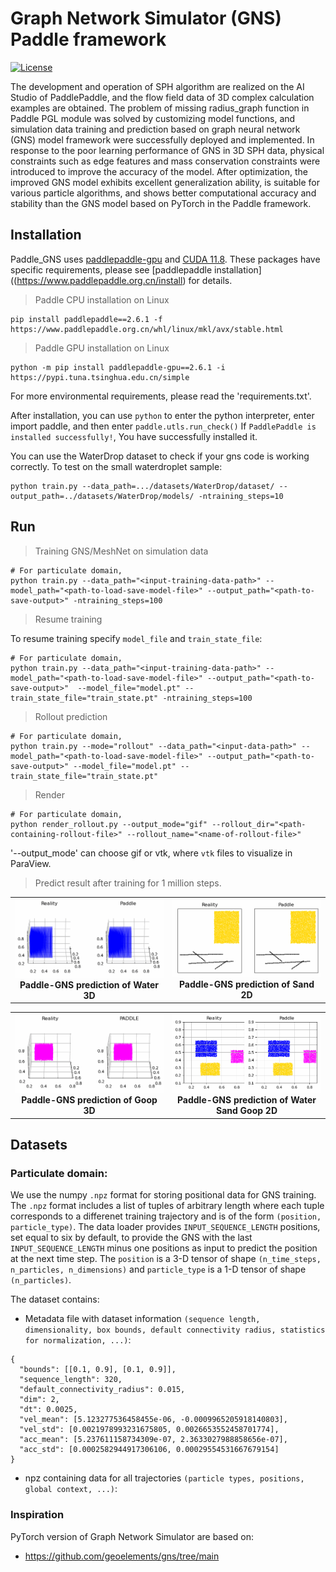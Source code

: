 # Graph Network Simulator (GNS) Paddle framework

[![License](https://img.shields.io/badge/license-MIT-blue.svg)](https://raw.githubusercontent.com/geoelements/gns/main/license.md)

The development and operation of SPH algorithm are realized on the AI Studio of PaddlePaddle, and the flow field data of 3D complex calculation examples are obtained. The problem of missing radius_graph function in Paddle PGL module was solved by customizing model functions, and simulation data training and prediction based on graph neural network (GNS) model framework were successfully deployed and implemented. In response to the poor learning performance of GNS in 3D SPH data, physical constraints such as edge features and mass conservation constraints were introduced to improve the accuracy of the model. After optimization, the improved GNS model exhibits excellent generalization ability, is suitable for various particle algorithms, and shows better computational accuracy and stability than the GNS model based on PyTorch in the Paddle framework.

## Installation

Paddle_GNS uses [paddlepaddle-gpu](https://www.paddlepaddle.org.cn/install) and [CUDA 11.8](https://developer.nvidia.com/cuda-downloads). These packages have specific requirements, please see [paddlepaddle installation]((https://www.paddlepaddle.org.cn/install) for details. 

> Paddle CPU installation on Linux

```shell
pip install paddlepaddle==2.6.1 -f https://www.paddlepaddle.org.cn/whl/linux/mkl/avx/stable.html
```
> Paddle GPU installation on Linux

```shell
python -m pip install paddlepaddle-gpu==2.6.1 -i https://pypi.tuna.tsinghua.edu.cn/simple 
```
For more environmental requirements, please read the 'requirements.txt'.

After installation, you can use `python` to enter the python interpreter, enter import paddle, and then enter `paddle.utls.run_check()`
If `PaddlePaddle is installed successfully!`, You have successfully installed it.

You can use the WaterDrop dataset to check if your gns code is working correctly.
To test on the small waterdroplet sample:

```
python train.py --data_path=.../datasets/WaterDrop/dataset/ --output_path=../datasets/WaterDrop/models/ -ntraining_steps=10
```
## Run
> Training GNS/MeshNet on simulation data
```shell
# For particulate domain,
python train.py --data_path="<input-training-data-path>" --model_path="<path-to-load-save-model-file>" --output_path="<path-to-save-output>" -ntraining_steps=100
```

> Resume training

To resume training specify `model_file` and `train_state_file`:

```shell
# For particulate domain,
python train.py --data_path="<input-training-data-path>" --model_path="<path-to-load-save-model-file>" --output_path="<path-to-save-output>"  --model_file="model.pt" --train_state_file="train_state.pt" -ntraining_steps=100
```

> Rollout prediction
```shell
# For particulate domain,
python train.py --mode="rollout" --data_path="<input-data-path>" --model_path="<path-to-load-save-model-file>" --output_path="<path-to-save-output>" --model_file="model.pt" --train_state_file="train_state.pt"
```

> Render
```shell
# For particulate domain,
python render_rollout.py --output_mode="gif" --rollout_dir="<path-containing-rollout-file>" --rollout_name="<name-of-rollout-file>"
```

'--output_mode' can choose gif or vtk, where `vtk` files to visualize in ParaView.

> Predict result after training for 1 million steps.
<table width="100%">
  <tr>
    <td align="center" width="50%">
      <img src="gif/Water_3D.gif" alt="Water 3D GIF" width="100%" height="auto"/>
      <br>
      <b>Paddle-GNS prediction of Water 3D</b>
    </td>
    <td align="center" width="50%">
      <img src="gif/Sand_2D.gif" alt="Sand 2D GIF" width="100%" height="auto"/>
      <br>
      <b>Paddle-GNS prediction of Sand 2D</b>
    </td>
  </tr>
</table>

<table width="100%">
  <tr>
    <td align="center" width="50%">
      <img src="gif/Goop_3D.gif" alt="Goop 3D GIF" width="100%" height="auto"/>
      <br>
      <b>Paddle-GNS prediction of Goop 3D</b>
    </td>
    <td align="center" width="50%">
      <img src="gif/Water_Sand_Goop_2D.gif" alt="Water Sand Goop 2D GIF" width="100%" height="auto"/>
      <br>
      <b>Paddle-GNS prediction of Water Sand Goop 2D</b>
    </td>
  </tr>
</table>


## Datasets
### Particulate domain:
We use the numpy `.npz` format for storing positional data for GNS training.  The `.npz` format includes a list of tuples of arbitrary length where each tuple corresponds to a differenet training trajectory and is of the form `(position, particle_type)`.  The data loader provides `INPUT_SEQUENCE_LENGTH` positions, set equal to six by default, to provide the GNS with the last `INPUT_SEQUENCE_LENGTH` minus one positions as input to predict the position at the next time step.  The `position` is a 3-D tensor of shape `(n_time_steps, n_particles, n_dimensions)` and `particle_type` is a 1-D tensor of shape `(n_particles)`.  

The dataset contains:

* Metadata file with dataset information `(sequence length, dimensionality, box bounds, default connectivity radius, statistics for normalization, ...)`:

```
{
  "bounds": [[0.1, 0.9], [0.1, 0.9]], 
  "sequence_length": 320, 
  "default_connectivity_radius": 0.015, 
  "dim": 2, 
  "dt": 0.0025, 
  "vel_mean": [5.123277536458455e-06, -0.0009965205918140803], 
  "vel_std": [0.0021978993231675805, 0.0026653552458701774], 
  "acc_mean": [5.237611158734309e-07, 2.3633027988858656e-07], 
  "acc_std": [0.0002582944917306106, 0.00029554531667679154]
}
```
* npz containing data for all trajectories `(particle types, positions, global context, ...)`:

### Inspiration
PyTorch version of Graph Network Simulator are based on:
* https://github.com/geoelements/gns/tree/main

